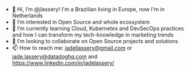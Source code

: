 - 👋 Hi, I’m @jlassery! I'm a Brazilian living in Europe, now I'm in Netherlands
- 👀 I’m interested in Open Source and whole ecossystem 
- 🌱 I’m currently learning Cloud, Kubernetes and DevSecOps practices and how I can transform my tech-knowledge in marketing trends 
- 💞️ I’m looking to collaborate on Open Source projects and solutions
- 📫 How to reach me: jadellassery@gmail.com or jade.lassery@datadoghq.com and https://www.linkedin.com/in/jadelassery/

<!---
jlassery/jlassery is a ✨ special ✨ repository because its `README.md` (this file) appears on your GitHub profile.
You can click the Preview link to take a look at your changes.
--->

